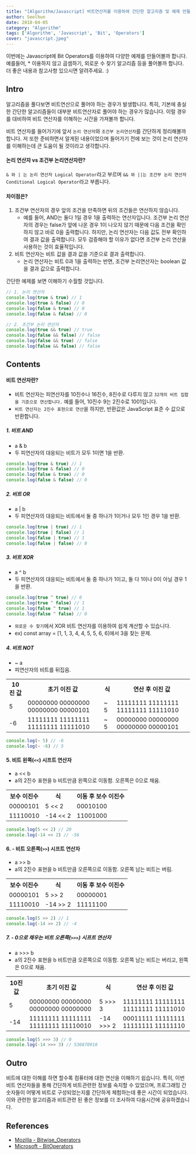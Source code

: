 ```yaml
---
title: "[Algorithm/Javascript] 비트연산자를 이용하여 간단한 알고리즘 및 예제 만들어보기"
author: Seolhun
date: 2018-04-05
category: "Algorithm"
tags: ['Algorithm', 'Javascript', 'Bit', 'Operators']
cover: "javascript.jpeg"
---
```


이번에는 Javascript에 Bit Operators를 이용하여 다양한 예제를 만들어볼까 합니다. 예를들어, * 이용하지 않고 곱셈하기, 외로운 수 찾기 알고리즘 등을 풀어볼까 합니다.
더 좋은 내용과 참고사항 있으시면 알려주세요. :)

## Intro
알고리즘을 풀다보면 비트연산으로 풀어야 하는 경우가 발생합니다. 특히, 기본에 충실한 간단한 알고리즘들이 대부분 비트연산자로 풀어야 하는 경우가 많습니다. 이럴 경우를 대비하여 비트 연산자를 이해하는 시간을 가져볼까 합니다.

비트 연산자를 들어가기에 앞서 `논리 연산자`와 `조건부 논리연산자`를 간단하게 정리해볼까 합니다. 저 또한 준비하면서 알게된 내용이었으며 들어가기 전에 보는 것이 논리 연산자를 이해하는데 큰 도움이 될 것이라고 생각합니다.

#### 논리 연산자 vs 조건부 논리연산자란?
`& 와 | 는 논리 연산자 Logical Operator`라고 부르며 `&& 와 ||는 조건부 논리 연산자 Conditional Logical Operator`라고 부릅니다.

#### 차이점은?
1. 조건부 연산자의 경우 앞의 조건을 만족하면 뒤의 조건들은 연산하지 않습니다.
    - 예를 들어, AND는 둘다 1일 경우 1을 출력하는 연산자입니다. 조건부 논리 연산자의 경우는 false가 앞에 나온 경우 1이 나오지 않기 때문에 다음 조건을 확인하지 않고 바로 0을 출력합니다. 하지만, 논리 연산자는 다음 값도 전부 확인하여 결과 값을 출력합니다. 모두 검증해야 할 이유가 없다면 조건부 논리 연산을 사용하는 것이 효율적입니다.
2. 비트 연산자는 비트 값을 결과 값을 기준으로 결과 출력합니다.
    - 논리 연산자는 비트 0과 1을 출력하는 반면, 조건부 논리연산자는 boolean 값을 결과 값으로 출력합니다.

간단한 예제를 보면 이해하기 수월할 것입니다.

```js
// 1. 논리 연산자
console.log(true & true) // 1
console.log(true & false) // 0
console.log(false & true) // 0
console.log(false & false) // 0

// 2. 조건부 논리 연산자
console.log(true && true) // true
console.log(false && false) // false
console.log(false && true) // false
console.log(false && false) // false
```

## Contents
#### 비트 연산자란?
- 비트 연산자는 피연산자를 10진수나 16진수, 8진수로 다루지 않고 `32개의 비트 집합을 기준으로 연산합니다.` 예를 들어, 10진수 9는 2진수로 1001입니다.
- `비트 연산자는 2진수 표현으로 연산`을 하지만, 반환값은 JavaScript 표준 수 값으로 반환합니다.

##### 1. 비트 AND
- a & b
- 두 피연산자의 대응되는 비트가 모두 1이면 1을 반환.

```js
console.log(true & true) // 1
console.log(true & false) // 0
console.log(false & true) // 0
console.log(false & false) // 0
```

##### 2. 비트 OR
- a | b
- 두 피연산자의 대응되는 비트에서 둘 중 하나가 1이거나 모두 1인 경우 1을 반환.

```js
console.log(true | true) // 1
console.log(true | false) // 1
console.log(false | true) // 1
console.log(false | false) // 0
```

##### 3. 비트 XOR
- a ^ b
- 두 피연산자의 대응되는 비트에서 둘 중 하나가 1이고, 둘 다 1이나 0이 아닐 경우 1을 반환.

```js
console.log(true ^ true) // 0
console.log(true ^ false) // 1
console.log(false ^ true) // 1
console.log(false ^ false) // 0
```

-  `외로운 수 찾기`에서 XOR 비트 연산자를 이용하여 쉽게 계산할 수 있습니다.
- ex) const array = [1, 1, 3, 4, 4, 5, 5, 6, 6]에서 3을 찾는 문제.

##### 4. 비트 NOT
- ~ a
- 피연산자의 비트를 뒤집음.

<table class="table table-dark text-center">
  <tr>
    <th>
        10진 값
    </th>
    <th>
        초기 이진 값
    </th>
    <th>
        식
    </th>
    <th>
        연산 후 이진 값
    </th>
  </tr>
  <tr>
    <td>
        5
    </td>
    <td>
        00000000 00000000 00000000 00000101
    </td>
    <td>
        ~ 5
    </td>
    <td>
        11111111 11111111 11111111 11111010
    </td>
  </tr>
  <tr>
    <td>
        -6
    </td>
    <td>
        11111111 11111111 11111111 11111010
    </td>
    <td>
        ~ 5
    </td>
    <td>
        00000000 00000000 00000000 00000101
    </td>
  </tr>
</table>

```js
console.log(~ 5) // -6
console.log(~ -6) // 5
```

#### 5. 비트 왼쪽(`<<`) 시프트 연산자
- a << b
- a의 2진수 표현을 b 비트만큼 왼쪽으로 이동함. 오른쪽은 0으로 채움.

<table class="table table-dark text-center">
  <tr>
    <th>
        보수 이진수
    </th>
    <th>
        식
    </th>
    <th>
        이동 후 보수 이진수
    </th>
  </tr>
  <tr>
    <td>
        00000101
    </td>
    <td>
        5 << 2
    </td>
    <td>
        00010100
    </td>
  </tr>
  <tr>
    <td>
        11110010
    </td>
    <td>
        -14 << 2
    </td>
    <td>
        11001000
    </td>
  </tr>
</table>

```js
console.log(5 << 2) // 20
console.log(-14 << 2) // -56
```

#### 6. - 비트 오른쪽(`>>`) 시프트 연산자
- a >> b
- a의 2진수 표현을 b 비트만큼 오른쪽으로 이동함. 오른쪽 남는 비트는 버림.

<table class="table table-dark text-center">
  <tr>
    <th>
        보수 이진수
    </th>
    <th>
        식
    </th>
    <th>
        이동 후 보수 이진수
    </th>
  </tr>
  <tr>
    <td>
        00000101
    </td>
    <td>
        5 >> 2
    </td>
    <td>
        00000001
    </td>
  </tr>
  <tr>
    <td>
        11110010
    </td>
    <td>
        -14 >> 2
    </td>
    <td>
        11111100
    </td>
  </tr>
</table>

```js
console.log(5 >> 2) // 1
console.log(-14 >> 2) // -4
```

##### 7. - 0으로 채우는 비트 오른쪽(`>>>`) 시프트 연산자
- a >>> b
- a의 2진수 표현을 b 비트만큼 오른쪽으로 이동함. 오른쪽 남는 비트는 버리고, 왼쪽은 0으로 채움.

<table class="table table-dark text-center">
  <tr>
    <th>
        10진 값
    </th>
    <th>
        초기 이진 값
    </th>
    <th>
        식
    </th>
    <th>
        연산 후 이진 값
    </th>
  </tr>
  <tr>
    <td>
        5
    </td>
    <td>
        00000000 00000000 00000000 00000000
    </td>
    <td>
        5 >>> 3
    </td>
    <td>
        11111111 11111111 11111111 11111010
    </td>
  </tr>
  <tr>
    <td>
        -14
    </td>
    <td>
        11111111 11111111 11111111 11110010
    </td>
    <td>
        -14 >>> 2
    </td>
    <td>
        00011111 11111111 11111111 11111110
    </td>
  </tr>
</table>

```js
console.log(5 >>> 3) // 0
console.log(-14 >>> 3) // 536870910
```

## Outro
비트에 대한 이해를 하면 할수록 컴퓨터에 대한 연산을 이해하기 쉽습니다. 특히, 이번 비트 연산자들을 통해 간단하게 비트관련한 정보를 숙지할 수 있었으며, 프로그래밍 간 숫자들이 어떻게 비트로 구성되었는지를 간단하게 체험하는데 좋은 시간이 되었습니다. 이와 관련한 알고리즘과 비트관련 된 좋은 정보를 더 조사하여 다음시간에 공유하겠습니다.

## References
- [Mozilla - Bitwise_Operators](https://developer.mozilla.org/ko/docs/Web/JavaScript/Guide/Obsolete_Pages/Core_JavaScript_1.5_Guide/Operators/Bitwise_Operators)
- [Microsoft - BitOperators](https://docs.microsoft.com/ko-kr/scripting/javascript/reference/unsigned-right-shift-operator-decrement-javascript)
